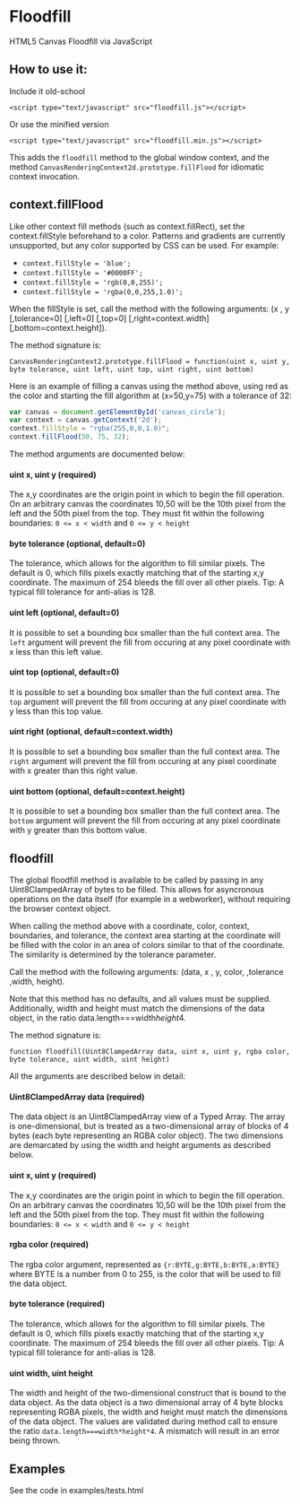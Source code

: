 # Floodfill

HTML5 Canvas Floodfill via JavaScript

## How to use it:

Include it old-school

```<script type="text/javascript" src="floodfill.js"></script>```

Or use the minified version

```<script type="text/javascript" src="floodfill.min.js"></script>```

This adds the ```floodfill``` method to the global window context, and the method ```CanvasRenderingContext2d.prototype.fillFlood``` for idiomatic context invocation.

## context.fillFlood

Like other context fill methods (such as context.fillRect), set the context.fillStyle beforehand to a color.  Patterns and gradients are currently unsupported, but any color supported by CSS can be used.  For example:

 - ```context.fillStyle = 'blue';```
 - ```context.fillStyle = '#0000FF';```
 - ```context.fillStyle = 'rgb(0,0,255)';```
 - ```context.fillStyle = 'rgba(0,0,255,1.0)';```

When the fillStyle is set, call the method with the following arguments: (x , y [,tolerance=0] [,left=0] [,top=0] [,right=context.width] [,bottom=context.height]).

The method signature is:

```CanvasRenderingContext2.prototype.fillFlood = function(uint x, uint y, byte tolerance, uint left, uint top, uint right, uint bottom)```

Here is an example of filling a canvas using the method above, using red as the color and starting the fill algorithm at (x=50,y=75) with a tolerance of 32:

```javascript
var canvas = document.getElementById('canvas_circle');
var context = canvas.getContext('2d');
context.fillStyle = "rgba(255,0,0,1.0)";
context.fillFlood(50, 75, 32);
```

The method arguments are documented below:

#### uint x, uint y (required)
The x,y coordinates are the origin point in which to begin the fill operation.  On an arbitrary canvas the coordinates 10,50 will be the 10th pixel from the left and the 50th pixel from the top.  They must fit within the following boundaries: ```0 <= x < width``` and ```0 <= y < height```

#### byte tolerance (optional, default=0)
The tolerance, which allows for the algorithm to fill similar pixels.  The default is 0, which fills pixels exactly matching that of the starting x,y coordinate.  The maximum of 254 bleeds the fill over all other pixels.  Tip: A typical fill tolerance for anti-alias is 128.

#### uint left (optional, default=0)
It is possible to set a bounding box smaller than the full context area.  The ```left``` argument will prevent the fill from occuring at any pixel coordinate with x less than this left value.

#### uint top (optional, default=0)
It is possible to set a bounding box smaller than the full context area.  The ```top``` argument will prevent the fill from occuring at any pixel coordinate with y less than this top value.

#### uint right (optional, default=context.width)
It is possible to set a bounding box smaller than the full context area.  The ```right``` argument will prevent the fill from occuring at any pixel coordinate with x greater than this right value.

#### uint bottom (optional, default=context.height)
It is possible to set a bounding box smaller than the full context area.  The ```bottom``` argument will prevent the fill from occuring at any pixel coordinate with y greater than this bottom value.


## floodfill

The global floodfill method is available to be called by passing in any Uint8ClampedArray of bytes to be filled.  This allows for asyncronous operations on the data itself (for example in a webworker), without requiring the browser context object.

When calling the method above with a coordinate, color, context, boundaries, and tolerance, the context area starting at the coordinate will be filled with the color in an area of colors similar to that of the coordinate.  The similarity is determined by the tolerance parameter.

Call the method with the following arguments: (data, x , y, color, ,tolerance ,width, height).

Note that this method has no defaults, and all values must be supplied.  Additionally, width and height must match the dimensions of the data object, in the ratio data.length===width*height*4.

The method signature is:

```function floodfill(Uint8ClampedArray data, uint x, uint y, rgba color, byte tolerance, uint width, uint height)```

All the arguments are described below in detail:

#### Uint8ClampedArray data (required)
The data object is an Uint8ClampedArray view of a Typed Array.  The array is one-dimensional, but is treated as a two-dimensional array of blocks of 4 bytes (each byte representing an RGBA color object).  The two dimensions are demarcated by using the width and height arguments as described below.

#### uint x, uint y (required)
The x,y coordinates are the origin point in which to begin the fill operation.  On an arbitrary canvas the coordinates 10,50 will be the 10th pixel from the left and the 50th pixel from the top.  They must fit within the following boundaries: ```0 <= x < width``` and ```0 <= y < height```

#### rgba color (required)
The rgba color argument, represented as ```{r:BYTE,g:BYTE,b:BYTE,a:BYTE}``` where BYTE is a number from 0 to 255, is the color that will be used to fill the data object.

#### byte tolerance (required)
The tolerance, which allows for the algorithm to fill similar pixels.  The default is 0, which fills pixels exactly matching that of the starting x,y coordinate.  The maximum of 254 bleeds the fill over all other pixels.  Tip: A typical fill tolerance for anti-alias is 128.

#### uint width, uint height
The width and height of the two-dimensional construct that is bound to the data object.  As the data object is a two dimensional array of 4 byte blocks representing RGBA pixels, the width and height must match the dimensions of the data object.  The values are validated during method call to ensure the ratio ```data.length===width*height*4```.  A mismatch will result in an error being thrown.

## Examples 

See the code in examples/tests.html

